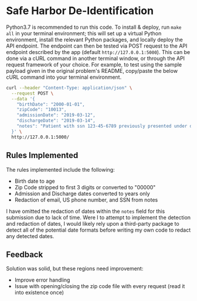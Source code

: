 # Safe Harbor De-Identification

Python3.7 is recommended to run this code.  To install & deploy, run `make all` in your terminal environment; this will set up a virtual Python environment, install the relevant Python packages, and locally deploy the API endpoint.  The endpoint can then be tested via POST request to the API endpoint described by the app (default `http://127.0.0.1:5000`).  This can be done via a cURL command in another terminal window, or through the API request framework of your choice.  For example, to test using the sample payload given in the original problem's README, copy/paste the below cURL command into your terminal environment.

```bash
curl --header "Content-Type: application/json" \
  --request POST \
  --data '{
    "birthDate": "2000-01-01",
    "zipCode": "10013",
    "admissionDate": "2019-03-12",
    "dischargeDate": "2019-03-14",
    "notes": "Patient with ssn 123-45-6789 previously presented under different ssn, email abc@xyz.com. Phone number 555-123-4567."
  }' \
  http://127.0.0.1:5000/
```
## Rules Implemented
The rules implemented include the following:
* Birth date to age
* Zip Code stripped to first 3 digits or converted to "00000"
* Admission and Discharge dates converted to years only
* Redaction of email, US phone number, and SSN from notes

I have omitted the redaction of dates within the `notes` field for this submission due to lack of time.  Were I to attempt to implement the detection and redaction of dates, I would likely rely upon a third-party package to detect all of the potential date formats before writing my own code to redact any detected dates.


## Feedback
Solution was solid, but these regions need improvement:
* Improve error handling
* Issue with opening/closing the zip code file with every request (read it into existence once)
